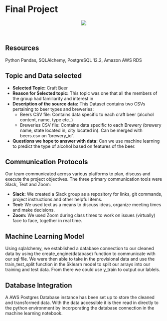 # Final Project

<p align = "center">
<img src = "https://rlv.zcache.com/periodic_table_of_beer_styles_poster-ra7fb9b6684f8466f9abfdd9262630cf4_6rq_8byvr_704.jpg">
</p>
<br>

## Resources

Python Pandas, SQLAlchemy, PostgreSQL 12.2, Amazon AWS RDS

## Topic and Data selected
* **Selected Topic:** Craft Beer
* **Reason for Selected topic:** This topic was one that all the members of the group had familiarity and interest in
* **Description of the source data:** This Dataset contains two CSVs pertaining to beer types and breweries:
  * Beers CSV file: Contains data specific to each craft beer (alcohol content, name, type etc..)
  * Breweries CSV file: Contains data specific to each Brewery (brewery name, state located in, city located in). Can be merged with beers.csv on 'brewery_id'.
* **Questions we hope to answer with data:** Can we use machine learning to predict the type of alcohol based on features of the beer.




## Communication Protocols

Our team communicated across various platforms to plan, discuss and execute the project objectives. The three primary communication tools were Slack, Text and Zoom:
* **Slack:** We created a Slack group as a repository for links, git commands, project instructions and other helpful items.
* **Text:** We used text as a means to discuss ideas, organize meeting times and make decisions.
* **Zoom:** We used Zoom during class times to work on issues (virtually) face to face, together in real time.

## Machine Learning Model

Using sqlalchemy, we established a database connection to our cleaned data by using the create_engine(database) function to communicate with our sql file.
We were then able to take in the provisional data and use the train_test_split function in the Sklearn model to split our arrays into our training and test data. From there we could use y_train to output our lablels.


## Database Integration
A AWS Postgres Database instance has been set up to store the cleaned and transformed data. 
With the data accessible it is then read in directly to the python environment by incorporating the database connection in the machine learning notebook. 
